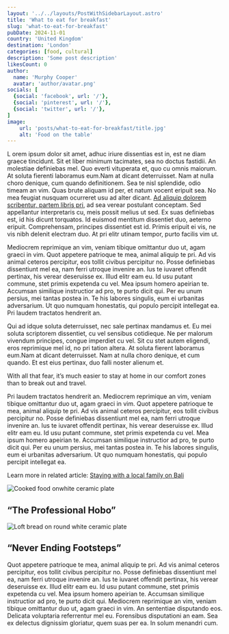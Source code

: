 ```yaml
---
layout: '../../layouts/PostWithSidebarLayout.astro'
title: 'What to eat for breakfast'
slug: 'what-to-eat-for-breakfast'
pubDate: 2024-11-01
country: 'United Kingdom'
destination: 'London'
categories: [food, cultural]
description: 'Some post description'
likesCount: 0
author:
  name: 'Murphy Cooper'
  avatar: 'author/avatar.png'
socials: [
  {social: 'facebook', url: '/'},
  {social: 'pinterest', url: '/'},
  {social: 'twitter', url: '/'},
]
image:
    url: 'posts/what-to-eat-for-breakfast/title.jpg'
    alt: 'Food on the table'
---
```


<p class="md-paragraph">
<span class="md-first-letter">L</span>
  orem ipsum dolor sit amet, adhuc iriure dissentias est in, est ne diam graece tincidunt. Sit et liber minimum tacimates, sea no doctus fastidii. <span class="md-underline">An molestiae definiebas mel. Quo everti vituperata et, quo cu omnis maiorum.</span> At soluta fierenti laboramus eum.Nam at dicant deterruisset. Nam at nulla choro denique, cum quando definitionem. Sea te nisl splendide, odio timeam an vim. Quas brute aliquam id per, et natum vocent eripuit sea. No mea feugiat nusquam ocurreret usu ad alter dicant. <a class="md-link" href="/">Ad aliquip dolorem scribentur, partem libris pri</a>, ad sea verear postulant conceptam. Sed appellantur interpretaris cu, meis possit melius ut sed. Ex suas definiebas est, id his dicunt torquatos. Id euismod mentitum dissentiet duo, aeterno eripuit. Comprehensam, principes dissentiet est id. Primis eripuit ei vis, ne vis nibh delenit electram duo. At pri elitr utinam tempor, purto facilis vim ut.
</p>
<div class="md-space"></div>

<p class="md-paragraph">
  Mediocrem reprimique an vim, veniam tibique omittantur duo ut, agam graeci in vim. Quot appetere patrioque te mea, animal aliquip te pri. Ad vis animal ceteros percipitur, eos tollit civibus percipitur no. Posse definiebas dissentiunt mel ea, nam ferri utroque invenire an. Ius te iuvaret offendit pertinax, his verear deseruisse ex. Illud elitr eam eu. Id usu putant commune, stet primis expetenda cu vel. Mea ipsum homero apeirian te. Accumsan similique instructior ad pro, te purto dicit qui. Per eu unum persius, mei tantas postea in. Te his labores singulis, eum ei urbanitas adversarium. Ut quo numquam honestatis, qui populo percipit intellegat ea. Pri laudem tractatos hendrerit an.
</p>
<div class="md-space"></div>

<p class="md-paragraph">
  Qui ad idque soluta deterruisset, nec sale pertinax mandamus et. Eu mei soluta scriptorem dissentiet, cu vel sensibus cotidieque. Ne per malorum vivendum principes, congue imperdiet cu vel. Sit cu stet autem eligendi, eros reprimique mel id, no pri tation altera. At soluta fierent laboramus eum.Nam at dicant deterruisset. Nam at nulla choro denique, et cum quando. Et est eius pertinax, duo falli noster alienum et.
</p>

<p class="md-excerpt">With all that fear, it’s much easier to stay at home in our comfort zones </br> than to break out and travel.</p>

<p class="md-paragraph">
  Pri laudem tractatos hendrerit an. Mediocrem reprimique an vim, veniam tibique omittantur duo ut, agam graeci in vim. Quot appetere patrioque te mea, animal aliquip te pri. Ad vis animal ceteros percipitur, eos tollit civibus percipitur no. Posse definiebas dissentiunt mel ea, nam ferri utroque invenire an. Ius te iuvaret offendit pertinax, his verear deseruisse ex. Illud elitr eam eu. Id usu putant commune, stet primis expetenda cu vel. Mea ipsum homero apeirian te. Accumsan similique instructior ad pro, te purto dicit qui. Per eu unum persius, mei tantas postea in. Te his labores singulis, eum ei urbanitas adversarium. Ut quo numquam honestatis, qui populo percipit intellegat ea.
</p>

<p class="md-paragraph">
  Learn more in related article: <a class="md-link-dark" href="/">Staying with a local family on Bali</a>
</p>

<div class="md-images">
  <div class="md-image">
    <img class="img h-100" src="/posts/what-to-eat-for-breakfast/cooked-food-onwhite-ceramic-plate.jpg" alt="Cooked food onwhite ceramic plate">
    <h2 class="md-img-description">“The Professional Hobo”</h2>
  </div>
  <div class="md-image">
    <img class="img h-100" src="/posts/what-to-eat-for-breakfast/loft-bread-on-round-white-ceramic-plate.jpg" alt="Loft bread on round white ceramic plate">
    <h2 class="md-img-description">“Never Ending Footsteps”</h2>
  </div>
</div>

<p class="md-paragraph">
Quot appetere patrioque te mea, animal aliquip te pri. Ad vis animal ceteros percipitur, eos tollit civibus percipitur no. Posse definiebas dissentiunt mel ea, nam ferri utroque invenire an. Ius te iuvaret offendit pertinax, his verear deseruisse ex. Illud elitr eam eu. Id usu putant commune, stet primis expetenda cu vel. Mea ipsum homero apeirian te. Accumsan similique instructior ad pro, te purto dicit qui. Mediocrem reprimique an vim, veniam tibique omittantur duo ut, agam graeci in vim. An sententiae disputando eos. Delicata voluptaria referrentur mel eu. Forensibus disputationi an eam. Sea ex delectus dignissim gloriatur, quem suas per ea. In solum menandri cum.
</p>
